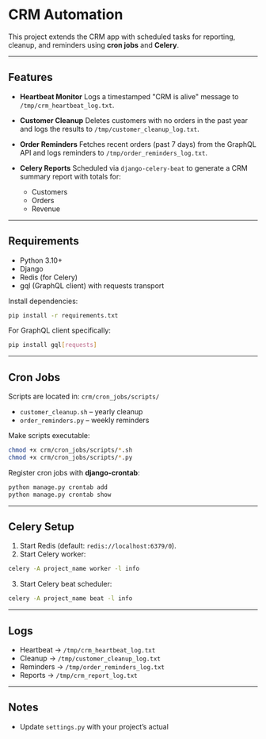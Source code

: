 # CRM Automation

This project extends the CRM app with scheduled tasks for reporting, cleanup, and reminders using **cron jobs** and **Celery**.

---

## Features

* **Heartbeat Monitor**
  Logs a timestamped "CRM is alive" message to `/tmp/crm_heartbeat_log.txt`.

* **Customer Cleanup**
  Deletes customers with no orders in the past year and logs the results to `/tmp/customer_cleanup_log.txt`.

* **Order Reminders**
  Fetches recent orders (past 7 days) from the GraphQL API and logs reminders to `/tmp/order_reminders_log.txt`.

* **Celery Reports**
  Scheduled via `django-celery-beat` to generate a CRM summary report with totals for:

  * Customers
  * Orders
  * Revenue

---

## Requirements

* Python 3.10+
* Django
* Redis (for Celery)
* gql (GraphQL client) with requests transport

Install dependencies:

```bash
pip install -r requirements.txt
```

For GraphQL client specifically:

```bash
pip install gql[requests]
```

---

## Cron Jobs

Scripts are located in:
`crm/cron_jobs/scripts/`

* `customer_cleanup.sh` – yearly cleanup
* `order_reminders.py` – weekly reminders

Make scripts executable:

```bash
chmod +x crm/cron_jobs/scripts/*.sh
chmod +x crm/cron_jobs/scripts/*.py
```

Register cron jobs with **django-crontab**:

```bash
python manage.py crontab add
python manage.py crontab show
```

---

## Celery Setup

1. Start Redis (default: `redis://localhost:6379/0`).
2. Start Celery worker:

```bash
celery -A project_name worker -l info
```

3. Start Celery beat scheduler:

```bash
celery -A project_name beat -l info
```

---

## Logs

* Heartbeat → `/tmp/crm_heartbeat_log.txt`
* Cleanup → `/tmp/customer_cleanup_log.txt`
* Reminders → `/tmp/order_reminders_log.txt`
* Reports → `/tmp/crm_report_log.txt`

---

## Notes

* Update `settings.py` with your project’s actual